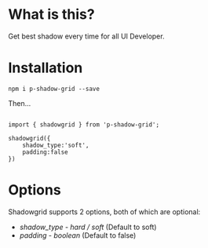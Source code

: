 # What is this?

Get best shadow every time for all UI Developer.

# Installation

`npm i p-shadow-grid --save`

Then...

```

import { shadowgrid } from 'p-shadow-grid';

shadowgrid({
    shadow_type:'soft',
    padding:false
})

```

# Options

Shadowgrid supports 2 options, both of which are optional:

* *shadow_type* - _hard / soft_ (Default to soft)
* *padding* - _boolean_ (Default to false)